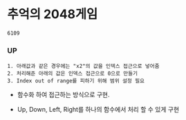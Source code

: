 # 추억의 2048게임
`6109`

### UP

```
1. 아래값과 같은 경우에는 "x2"의 값을 인덱스 접근으로 넣어줌
2. 처리해준 아래의 값은 인덱스 접근으로 0으로 만들기
3. Index out of range를 피하기 위해 범위 설정 필요
```

- 함수화 하여 접근하는 방식으로 구현.

- Up, Down, Left, Right를 하나의 함수에서 처리 할 수 있게 구현